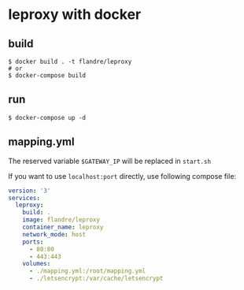 # leproxy with docker

## build

```shell
$ docker build . -t flandre/leproxy
# or
$ docker-compose build
```

## run

```shell
$ docker-compose up -d
```

## mapping.yml

The reserved variable `$GATEWAY_IP` will be replaced in `start.sh`

If you want to use `localhost:port` directly, use following compose file:

```yaml
version: '3'
services:
  leproxy:
    build: .
    image: flandre/leproxy
    container_name: leproxy
    network_mode: host
    ports:
      - 80:80
      - 443:443
    volumes:
      - ./mapping.yml:/root/mapping.yml
      - ./letsencrypt:/var/cache/letsencrypt
```
